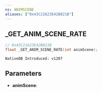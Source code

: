 ```yaml
---
ns: ANIMSCENE
aliases: ["0x43C21623E42B821B"]
---
```

## _GET_ANIM_SCENE_RATE

```c
// 0x43C21623E42B821B
float _GET_ANIM_SCENE_RATE(int animScene);
```

```
NativeDB Introduced: v1207
```

## Parameters
* **animScene**:
